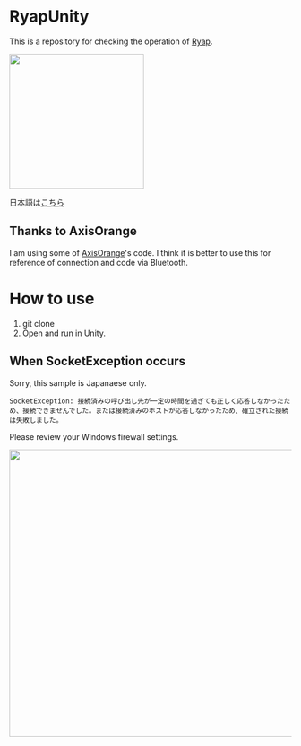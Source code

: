 # RyapUnity
This is a repository for checking the operation of [Ryap](https://github.com/machidyo/Ryap).

<img src="https://user-images.githubusercontent.com/1772636/113173226-22ac7d00-9284-11eb-9c0f-ec699440feef.gif" width=240 />

日本語は[こちら](https://github.com/machidyo/RyapUnity/blob/master/README.jp.md)

## Thanks to AxisOrange 
I am using some of [AxisOrange](https://github.com/naninunenoy/AxisOrange)'s code. I think it is better to use this for reference of connection and code via Bluetooth.

# How to use
1. git clone
2. Open and run in Unity.

## When SocketException occurs
Sorry, this sample is Japanaese only.
```
SocketException: 接続済みの呼び出し先が一定の時間を過ぎても正しく応答しなかったため、接続できませんでした。または接続済みのホストが応答しなかったため、確立された接続は失敗しました。
```

Please review your Windows firewall settings.

<img src="https://user-images.githubusercontent.com/1772636/111017109-cb3d8e80-83f4-11eb-9332-92aac86aa45c.jpg" width=512 />
